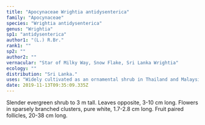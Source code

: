 ```yaml
---
title: "Apocynaceae Wrightia antidysenterica"
family: "Apocynaceae"
species: "Wrightia antidysenterica"
genus: "Wrightia"
sp1: "antidysenterica"
author1: "(L.) R.Br."
rank1: ""
sp2: ""
author2: ""
vernacular: "Star of Milky Way, Snow Flake, Sri Lanka Wrightia"
ecology: ""
distribution: "Sri Lanka."
uses: "Widely cultivated as an ornamental shrub in Thailand and Malaysia. They rarely fruit in Thailand and Malaysia, plants are often propagated by marcotting and through stem cuttings."
date: 2019-11-13T09:35:09.335Z
---
```

Slender evergreen shrub to 3 m tall. Leaves opposite, 3-10 cm long. Flowers in sparsely branched clusters, pure white, 1.7-2.8 cm long. Fruit paired follicles, 20-38 cm long.